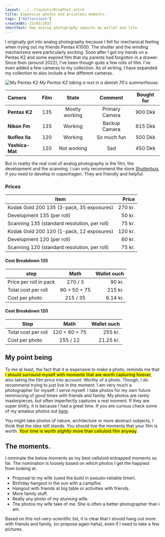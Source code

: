 ```yaml
---
layout: ../../layouts/BlogPost.astro
title: Expensive photos and priceless moments.
tags: ["Reflections"]
createdAt: 23/05/2025
shortText: How analog photography impacts my wallet and life.
---
```


I originally got into analog photography because I fell for mechanical feeling when trying out my friends Pentax K1000. The shutter and the winding mechanisms were particularly exciting. Soon after I got my hands on a Pentax K2 and some expired film that my parents had forgotten in a drawer.
Since then (around 2022), I've been though quite a few rolls of film. I've even added a few cameras to my collection. As of writing, I have expanded my collection to also include a few different cameras.

![My Pentax K2](../../images/blog/pentax_k2.png)
*My Pentax K2 taking a rest in a danish 70's summerhouse.*

| **Camera**      | **Film** | **State**      | **Comment**    | **Bought for** |
|:----------------|:--------:|:--------------:|:--------------:|:--------------:|
| **Pentax K2**   | 135     | Mostly working | Primary Camera | 900 Dkk        |
| **Nikon Fm**    | 135     | Working        | Backup Camera  | 615 Dkk        |
| **Ikoflex IIa** | 120      | Working        | So much fun    | 500 Dkk        |
| **Yashica-Mat** | 120      | Not working    | Sad            | 450 Dkk        |

But in reality the real cost of analog photography is the film, the development and the scanning. I can only recommend the store [Shutterbug](https://shutterbugcph.dk/), if you need to develop in copenhagen. They are friendly and helpful.

### Prices

| Item                                         | Price     |
|----------------------------------------------|----------:|
| Kodak Gold 200 135 (3-pack, 35 exposures)    | 270 kr.   |
| Development 135 (per roll)                   | 50 kr.    |
| Scanning 135 (standard resolution, per roll) | 75 kr.    |
| Kodak Gold 200 120 (1-pack, 12 exposures)    | 120 kr.   |
| Development 120 (per roll)                   | 60 kr.    |
| Scanning 120 (standard resolution, per roll) | 75 kr.    |


#### Cost Breakdown 135
| step                                     | Math          | Wallet ouch |
|------------------------------------------|:-------------:|------------:|
| Price per roll in pack                   |      270 / 3  | 90 kr.      |
| Total cost per roll                      | 90 + 50 + 75  | 215 kr.     |
| Cost per photo                           | 215 / 35      | 6.14 kr.    |


#### Cost Breakdown 120
| Step                                     | Math          | Wallet ouch |
|------------------------------------------|:-------------:|-----------: |
| Total cost per roll                      | 120 + 60 + 75 | 255 kr.     |
| Cost per photo                           | 255 / 12      | 21.25 kr.   |



## My point being
To me at least, the fact that it is expensive to make a photo, reminds me that <mark>I should surround myself with moments that are worth capturing forever</mark>, also taking the film price into account. Worthy of a photo. Though, I do recommend trying to just live in the moment. 
I am very much a photographer for myself. I serve myself. I take photos for my own future reminiscing of good times with friends and family. My photos are rarely masterpieces, but often imperfectly captures a real moment. If they are super shitty, it is because I had a great time. If you are curious check some of my amateur photos out [here](https://nikolicht.github.io/portfolio/info/photogallery/).


You might take photos of nature, architecture or more abstract subjects, I think that the idea still stands. You should live the moments that your film is worth. <mark>Your time is worth _slightly_ more than celluloid film anyway</mark>.

## The moments.
I nominate the below moments as my best celluloid entrapped moments so far. The nomination is loosely based on which photos I get the happiest from looking at.

- Proposal to my wife (used the build in pseudo-reliable timer).
- Birthday hangout in the sun with a campfire.
- Hangout with friends at big table or activities with friends.
- More family stuff.
- Really any photo of my _stunning_ wife.
- The photos my wife take of me. She is often a better photographer than i am.

Based on this not-very-scientific list, it is clear that I should hang out more with friends and family, (or propose again haha), even if I need to take a few pictures. 





